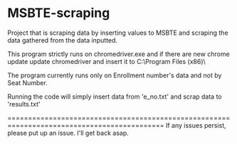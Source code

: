 # MSBTE-scraping
Project that is scraping data by inserting values to MSBTE and scraping the data gathered from the data inputted.

This program strictly runs on chromedriver.exe
and if there are new chrome update update chromedriver and insert it to C:\Program Files (x86)\

The program currently runs only on Enrollment number's data and not by Seat Number.

Running the code will simply insert data from 'e_no.txt' and scrap data to 'results.txt'

============================================================================================
If any issues persist, please put up an issue. I'll get back asap.
